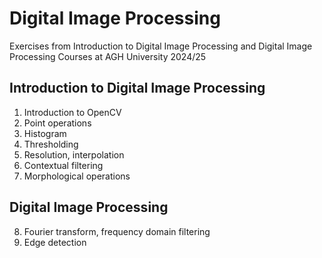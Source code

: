 # Digital Image Processing

Exercises from Introduction to Digital Image Processing and Digital Image Processing Courses at AGH University 2024/25

## Introduction to Digital Image Processing
1. Introduction to OpenCV
2. Point operations
3. Histogram
4. Thresholding
5. Resolution, interpolation
6.  Contextual filtering
7. Morphological operations

## Digital Image Processing
8. Fourier transform, frequency domain filtering
9. Edge detection
